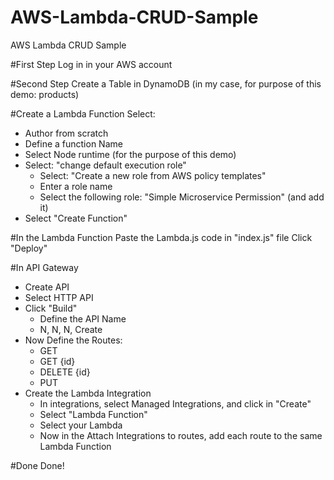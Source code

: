 # AWS-Lambda-CRUD-Sample
AWS Lambda CRUD Sample


#First Step
Log in in your AWS account

#Second Step
Create a Table in DynamoDB (in my case, for purpose of this demo: products)

#Create a Lambda Function
Select:
  - Author from scratch
  - Define a function Name
  - Select Node runtime (for the purpose of this demo)
  - Select: "change default execution role"
    - Select: "Create a new role from AWS policy templates"
    - Enter a role name
    - Select the following role: "Simple Microservice Permission" (and add it)
  - Select "Create Function"

#In the Lambda Function
Paste the Lambda.js code in "index.js" file
Click "Deploy"

#In API Gateway
  - Create API
  - Select HTTP API
  - Click "Build"
    - Define the API Name
    - N, N, N, Create
  - Now Define the Routes:
    - GET
    - GET {id}
    - DELETE {id}
    - PUT
  - Create the Lambda Integration
    - In integrations, select Managed Integrations, and click in "Create"
    - Select "Lambda Function"
    - Select your Lambda
    - Now in the Attach Integrations to routes, add each route to the same Lambda Function

#Done
Done!
